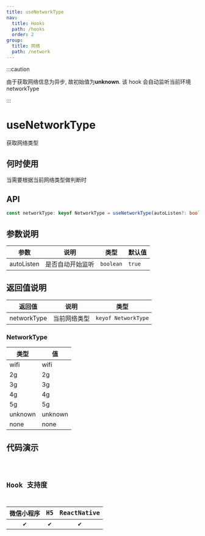 ```yaml
---
title: useNetworkType
nav:
  title: Hooks
  path: /hooks
  order: 2
group:
  title: 网络
  path: /network
---
```


:::caution

由于获取网络信息为异步, 故初始值为**unknown**. 该 hook 会自动监听当前环境 networkType

:::

# useNetworkType

获取网络类型

## 何时使用

当需要根据当前网络类型做判断时

## API

```ts
const networkType: keyof NetworkType = useNetworkType(autoListen?: boolean);
```

## 参数说明

| 参数       | 说明             | 类型      | 默认值 |
| ---------- | ---------------- | --------- | ------ |
| autoListen | 是否自动开始监听 | `boolean` | `true` |

## 返回值说明

| 返回值      | 说明         | 类型                |
| ----------- | ------------ | ------------------- |
| networkType | 当前网络类型 | `keyof NetworkType` |

### NetworkType

| 类型    | 值      |
| ------- | ------- |
| wifi    | wifi    |
| 2g      | 2g      |
| 3g      | 3g      |
| 4g      | 4g      |
| 5g      | 5g      |
| unknown | unknown |
| none    | none    |

## 代码演示

<code src="useNetworkType/index" group="network" />

## Hook 支持度

| 微信小程序 | H5  | ReactNative |
| :--------: | :-: | :---------: |
|     ✔️     | ✔️  |     ✔️      |
